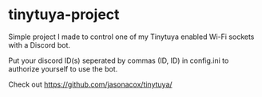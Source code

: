 # tinytuya-project
Simple project I made to control one of my Tinytuya enabled Wi-Fi sockets with a Discord bot. 

Put your discord ID(s) seperated by commas (ID, ID) in config.ini to authorize yourself to use the bot.

Check out https://github.com/jasonacox/tinytuya/
